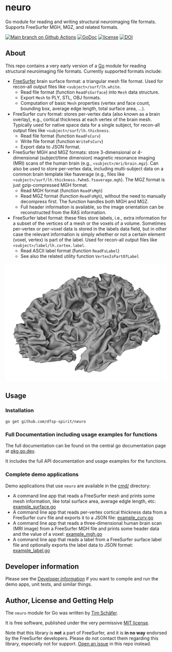 # neuro
Go module for reading and writing structural neuroimaging file formats. Supports FreeSurfer MGH, MGZ, and related formats.


<!-- badges: start -->
[![Main branch on Github Actions](https://github.com/dfsp-spirit/neuro/actions/workflows/unittests.yml/badge.svg?branch=main)](https://github.com/dfsp-spirit/neuro/actions/workflows/unittests.yml)
[![GoDoc](https://godoc.org/github.com/dfsp-spirit/neuro?status.svg)](https://godoc.org/github.com/dfsp-spirit/neuro) [![license](https://img.shields.io/github/license/dfsp-spirit/neuro.svg)](https://github.com/dfsp-spirit/neuro/blob/main/LICENSE)
[![DOI](https://zenodo.org/badge/DOI/10.5281/zenodo.8126957.svg)](https://doi.org/10.5281/zenodo.8126957)
<!-- badges: end -->


## About

This repo contains a very early version of a [Go](https://go.dev/) module for reading structural neuroimaging file formats. Currently supported formats include:

* [FreeSurfer](https://freesurfer.net) brain surface format: a triangular mesh file format. Used for recon-all output files like `<subject>/surf/lh.white`.
    - Read file format (function `ReadFsSurface`) into `Mesh` data structure.
    - Export `Mesh` to PLY, STL, OBJ formats.
    - Computation of basic `Mesh` properties (vertex and face count, bounding box, average edge length, total surface area, ...).
* FreeSurfer curv format: stores per-vertex data (also known as a brain overlay), e.g., cortical thickness at each vertex of the brain mesh. Typically used for native space data for a single subject, for recon-all output files like `<subject>/surf/lh.thickness`.
    - Read file format (function `ReadFsCurv`)
    - Write file format (function `WriteFsCurv`)
    - Export data to JSON format.
* FreeSurfer MGH and MGZ formats: store 3-dimensional or 4-dimensional (subject/time dimension) magnetic resonance imaging (MRI) scans of the human brain (e.g., `<subject>/mri/brain.mgz`). Can also be used to store per-vertex data, including multi-subject data on a common brain template like fsaverage (e.g., files like `<subject>/surf/lh.thickness.fwhm5.fsaverage.mgh`). The MGZ format is just gzip-compressed MGH format.
    - Read MGH format (function `ReadFsMgh`)
    - Read MGZ format (function `ReadFsMgh`), without the need to manually decompress first. The function handles both MGH and MGZ.
    - Full header information is available, so the image orientation can be reconstructed from the RAS information.
* FreeSurfer label format: these files store labels, i.e., extra information for a subset of the vertices of a mesh or the voxels of a volume. Sometimes per-vertex or per-voxel data is stored in the labels data field, but in other case the relevant information is simply whether or not a certain element (voxel, vertex) is part of the label. Used for recon-all output files like `<subject>/label/lh.cortex.label`.
    - Read ASCII label format (function `ReadFsLabel`)
    - See also the related utility function `VertexIsPartOfLabel`

![Vis](./lhwhite.jpg?raw=true "Visualization of the demo brain mesh.")

## Usage

### Installation

```shell
go get github.com/dfsp-spirit/neuro
```

### Full Documentation including usage examples for functions

The full documentation can be found on the central go documentation page at [pkg.go.dev](https://pkg.go.dev/github.com/dfsp-spirit/neuro#section-documentation).

It includes the full API documentation and usage examples for the functions.


### Complete demo applications

Demo applications that use `neuro` are available in the [cmd/](./cmd/) directory:

* A command line app that reads a FreeSurfer mesh and prints some mesh information, like total surface area, average edgle length, etc: [example_surface.go](./cmd/example_surface/example_surface.go)
* A command line app that reads per-vertex cortical thickness data from a FreeSurfer curv file and exports it to a JSON file: [example_curv.go](./cmd/example_curv/example_curv.go)
* A command line app that reads a three-dimensional human brain scan (MRI image) from a FreeSurfer MGH file and prints some header data and the value of a voxel: [example_mgh.go](./cmd/example_mgh/example_mgh.go)
* A command line app that reads a label from a FreeSurfer surface label file and optionally exports the label data to JSON format: [example_label.go](./cmd/example_label/example_label.go)


## Developer information

Please see the [Developer information](./README_DEV.md) if you want to compile and run the demo apps, unit tests, and similar things.

## Author, License and Getting Help

The `neuro` module for Go was written by [Tim Schäfer](https://ts.rcmd.org).

It is free software, published under the very permissive [MIT license](./LICENSE).

Note that this library is **not** a part of FreeSurfer, and it is **in no way** endorsed by the FreeSurfer developers. Please do not contact them regarding this library, especially not for support. [Open an issue](https://github.com/dfsp-spirit/neuro/issues) in this repo instead.
